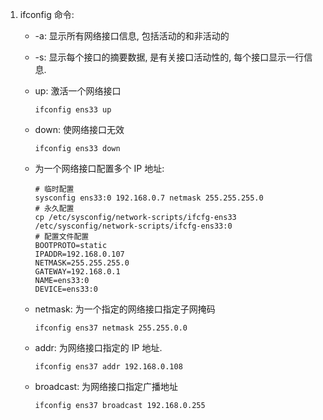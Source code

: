 1. ifconfig 命令:

   - -a: 显示所有网络接口信息, 包括活动的和非活动的

   - -s: 显示每个接口的摘要数据, 是有关接口活动性的, 每个接口显示一行信息.

   - up: 激活一个网络接口

     ```shell
     ifconfig ens33 up
     ```

   - down: 使网络接口无效

     ```shell
     ifconfig ens33 down
     ```

   - 为一个网络接口配置多个 IP 地址:

     ```shell
     # 临时配置
     sysconfig ens33:0 192.168.0.7 netmask 255.255.255.0
     # 永久配置
     cp /etc/sysconfig/network-scripts/ifcfg-ens33 /etc/sysconfig/network-scripts/ifcfg-ens33:0
     # 配置文件配置
     BOOTPROTO=static
     IPADDR=192.168.0.107
     NETMASK=255.255.255.0
     GATEWAY=192.168.0.1
     NAME=ens33:0
     DEVICE=ens33:0
     ```

   - netmask: 为一个指定的网络接口指定子网掩码

     ```shell
     ifconfig ens37 netmask 255.255.0.0
     ```

   - addr: 为网络接口指定的 IP 地址.

     ```shell
     ifconfig ens37 addr 192.168.0.108
     ```

   - broadcast:  为网络接口指定广播地址

     ```shell
     ifconfig ens37 broadcast 192.168.0.255
     ```

     